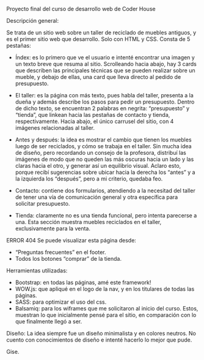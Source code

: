Proyecto final del curso de desarrollo web de Coder House 

Descripción general:

Se trata de un sitio web sobre un taller de reciclado de muebles antiguos, y es el primer sitio web que desarrollo. Solo con HTML y CSS.
Consta de 5 pestañas:

-	Índex: es lo primero que ve el usuario e intenté encontrar una imagen y un texto breve que resuma al sitio. Scrolleando  hacia abajo, hay 3 cards que describen las principales  técnicas que se pueden realizar sobre un mueble, y debajo de ellas, una card que lleva directo al pedido de presupuesto.

-	El taller: es la página con más texto, pues habla del taller, presenta a la dueña y además describe los pasos para pedir un presupuesto. Dentro de dicho texto, se encuentran 2 palabras en negrita: “presupuesto” y “tienda”, que linkean hacia las pestañas de contacto y tienda, respectivamente. Hacia abajo, el único carrusel del sitio, con 4 imágenes relacionadas al taller.

-	Antes y después: la idea es mostrar el cambio que tienen los muebles luego de ser reciclados, y cómo se trabaja en el taller. Sin mucha idea de diseño, pero recordando un consejo de la profesora, distribuí las imágenes de modo que no queden las más oscuras hacia un lado y las claras hacia el otro, y generar así un equilibrio visual. Aclaro esto, porque recibí sugerencias sobre ubicar hacia la derecha los “antes” y a la izquierda los “después”, pero a mi criterio, quedaba feo.
 
-	Contacto: contiene dos formularios, atendiendo a la necesitad del taller de tener una vía de comunicación general y otra específica para solicitar presupuesto.

-	Tienda: claramente no es una tienda funcional, pero intenta parecerse a una. Esta sección muestra muebles reciclados en el taller, exclusivamente para la venta. 

ERROR 404
Se puede visualizar esta página desde:
-	“Preguntas frecuentes” en el footer.
-	Todos los botones “comprar” de la tienda.


Herramientas utilizadas: 
-	Bootstrap: en todas las páginas, amé este framework!
-	WOW.js: que apliqué en el logo de la nav, y en los titulares de todas las páginas.
-	SASS: para optimizar el uso del css. 
-	Balsamiq: para los wiframes que me solicitaron al inicio del curso. Estos, muestran lo que inicialmente pensé para el sitio, en comparación con lo que finalmente llegó a ser.

Diseño:
La idea siempre fue un diseño minimalista y en colores neutros. No cuento con conocimientos de diseño e intenté hacerlo lo mejor que pude. 

Gise.

